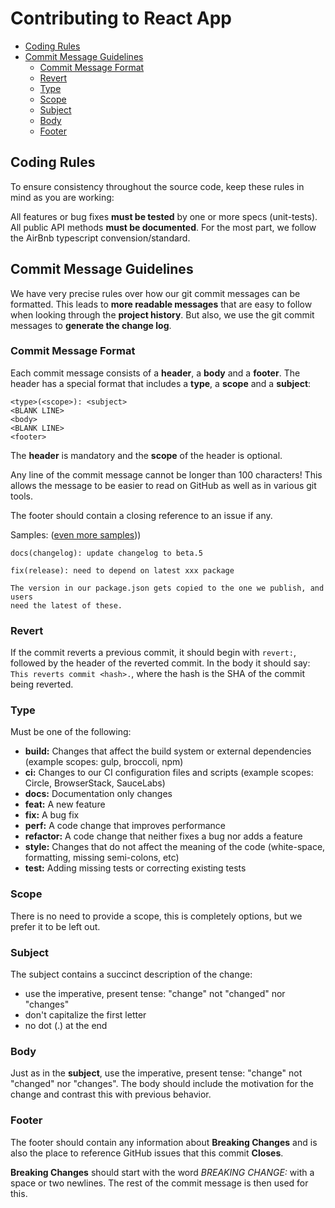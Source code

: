 # Contributing to React App

<!-- START doctoc generated TOC please keep comment here to allow auto update -->
<!-- DON'T EDIT THIS SECTION, INSTEAD RE-RUN doctoc TO UPDATE -->

- [Coding Rules](#coding-rules)
- [Commit Message Guidelines](#commit-message-guidelines)
  - [Commit Message Format](#commit-message-format)
  - [Revert](#revert)
  - [Type](#type)
  - [Scope](#scope)
  - [Subject](#subject)
  - [Body](#body)
  - [Footer](#footer)

<!-- END doctoc generated TOC please keep comment here to allow auto update -->

## Coding Rules

To ensure consistency throughout the source code, keep these rules in mind as
you are working:

All features or bug fixes **must be tested** by one or more specs (unit-tests).
All public API methods **must be documented**.
For the most part, we follow the AirBnb typescript convension/standard.

## Commit Message Guidelines

We have very precise rules over how our git commit messages can be formatted.
This leads to **more readable messages** that are easy to follow when looking
through the **project history**. But also, we use the git commit messages to
**generate the change log**.

### Commit Message Format

Each commit message consists of a **header**, a **body** and a **footer**.
The header has a special format that includes a **type**, a **scope** and a
**subject**:

```text
<type>(<scope>): <subject>
<BLANK LINE>
<body>
<BLANK LINE>
<footer>
```

The **header** is mandatory and the **scope** of the header is optional.

Any line of the commit message cannot be longer than 100 characters!
This allows the message to be easier to read on GitHub as well as in various
git tools.

The footer should contain a closing reference to an issue if any.

Samples: ([even more samples](https://github.com/ShaneYu/cra-template-typescript-redux/commits/master)))

```text
docs(changelog): update changelog to beta.5
```

```text
fix(release): need to depend on latest xxx package

The version in our package.json gets copied to the one we publish, and users
need the latest of these.
```

### Revert

If the commit reverts a previous commit, it should begin with `revert:`,
followed by the header of the reverted commit. In the body it should say:
`This reverts commit <hash>.`, where the hash is the SHA of the commit being
reverted.

### Type

Must be one of the following:

- **build:** Changes that affect the build system or external dependencies
  (example scopes: gulp, broccoli, npm)
- **ci:** Changes to our CI configuration files and scripts (example scopes:
  Circle, BrowserStack, SauceLabs)
- **docs:** Documentation only changes
- **feat:** A new feature
- **fix:** A bug fix
- **perf:** A code change that improves performance
- **refactor:** A code change that neither fixes a bug nor adds a feature
- **style:** Changes that do not affect the meaning of the code (white-space,
  formatting, missing semi-colons, etc)
- **test:** Adding missing tests or correcting existing tests

### Scope

There is no need to provide a scope, this is completely options, but we prefer
it to be left out.

### Subject

The subject contains a succinct description of the change:

- use the imperative, present tense: "change" not "changed" nor "changes"
- don't capitalize the first letter
- no dot (.) at the end

### Body

Just as in the **subject**, use the imperative, present tense: "change" not
"changed" nor "changes". The body should include the motivation for the change
and contrast this with previous behavior.

### Footer

The footer should contain any information about **Breaking Changes** and is
also the place to reference GitHub issues that this commit **Closes**.

**Breaking Changes** should start with the word _BREAKING CHANGE:_ with a
space or two newlines. The rest of the commit message is then used for this.
